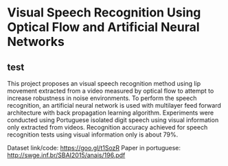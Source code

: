 # Visual Speech Recognition Using Optical Flow and Artificial Neural Networks
## test

This project proposes an visual speech recognition method using lip movement extracted from a video measured by optical flow to attempt to increase robustness in noise environments. To perform the speech recognition, an artificial neural network is used with multilayer feed forward architecture with back propagation learning algorithm. Experiments were conducted using Portuguese isolated digit speech using visual information only extracted from videos. Recognition accuracy achieved for speech recognition tests using visual information
only is about 79%.

Dataset link/code: https://goo.gl/t1SozR
Paper in portuguese: http://swge.inf.br/SBAI2015/anais/196.pdf
